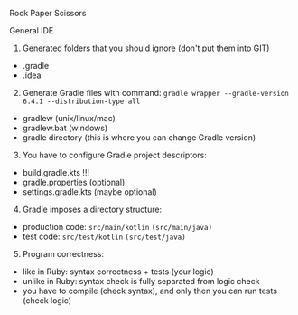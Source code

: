 Rock Paper Scissors 


General IDE

1. Generated folders that you should ignore (don't put them into GIT)
- .gradle
- .idea

2. Generate Gradle files with command: `gradle wrapper --gradle-version 6.4.1 --distribution-type all`
-  gradlew (unix/linux/mac)
- gradlew.bat (windows)
- gradle directory (this is where you can change Gradle version)

3. You have to configure Gradle project descriptors:
- build.gradle.kts !!!
- gradle.properties (optional)
- settings.gradle.kts (maybe optional)

4. Gradle imposes a directory structure:
- production code: `src/main/kotlin` `(src/main/java)`
- test code: `src/test/kotlin` `(src/test/java)`

5. Program correctness:
- like in Ruby: syntax correctness + tests (your logic)
- unlike in Ruby: syntax check is fully separated from logic check
- you have to compile (check syntax), and only then you can run tests (check logic)